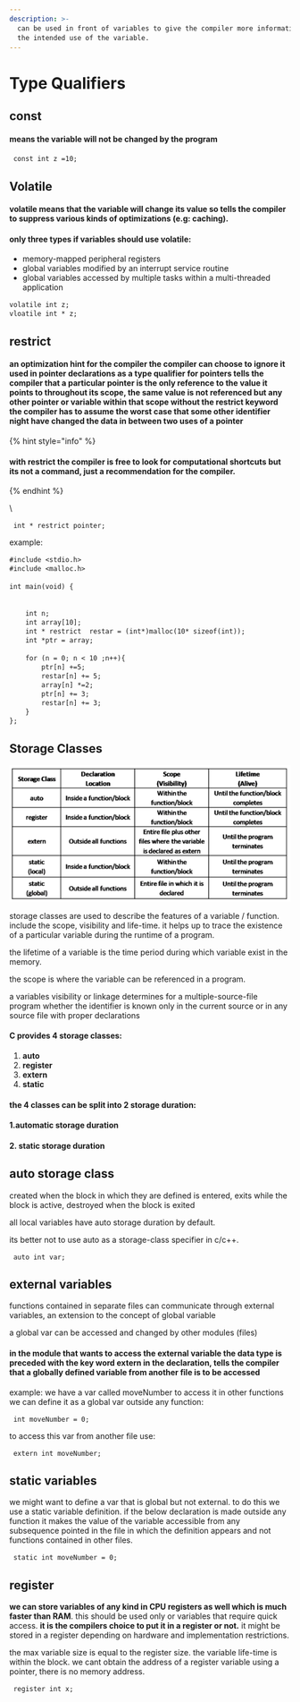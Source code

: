 ```yaml
---
description: >-
  can be used in front of variables to give the compiler more information about
  the intended use of the variable.
---
```


# Type Qualifiers

## &#x20;const

#### means the variable will not be changed by the program <a href="#const-means-the-variable-will-not-be-changed-by-the-program" id="const-means-the-variable-will-not-be-changed-by-the-program"></a>

```
 const int z =10;
```

## Volatile

#### volatile means that the variable will change its value so tells the compiler to suppress various kinds of optimizations (e.g: caching).

#### only three types if variables should use volatile:

* memory-mapped peripheral registers
* global variables modified  by an interrupt service routine&#x20;
* global variables accessed by multiple tasks within a multi-threaded application

```
volatile int z; 
vloatile int * z;
```

## &#x20;restrict

#### an optimization hint for the compiler  the compiler can choose to ignore it  used in pointer declarations as a type qualifier for pointers  tells the compiler that a particular pointer is the only reference to the value it points to throughout its scope, the same value is not referenced but any other pointer or variable within that scope  without the restrict keyword the compiler has to assume the worst case that some other identifier night have changed the data in between two uses of a pointer  

{% hint style="info" %}
#### &#x20;with restrict the compiler is free to look for computational shortcuts but its not a command, just a recommendation for the compiler.
{% endhint %}

\


```
 int * restrict pointer;
```

example:

```
#include <stdio.h>
#include <malloc.h>

int main(void) {


    int n;
    int array[10];
    int * restrict  restar = (int*)malloc(10* sizeof(int));
    int *ptr = array;

    for (n = 0; n < 10 ;n++){
        ptr[n] +=5;
        restar[n] += 5;
        array[n] *=2;
        ptr[n] += 3;
        restar[n] += 3;
    }
};

```



## Storage Classes

![](../../.gitbook/assets/67587.png)

storage classes are used to describe the features of a variable / function. include the scope, visibility and life-time. it helps up to trace the existence of a particular variable during the runtime of a program.

the lifetime of a variable is the time period during which variable exist in the memory.

the scope is where the variable can be referenced in a program.

a variables visibility or linkage determines for a multiple-source-file program whether the identifier is known only in the current source or in any source file with proper declarations

#### C provides 4 storage classes:&#x20;

1. **auto**&#x20;
2. **register**&#x20;
3. &#x20;**extern**&#x20;
4. &#x20;**static**

#### the 4 classes can be split into 2 storage duration:

#### 1.automatic storage duration&#x20;

#### 2. static storage duration

## auto storage class

created when the block in which they are defined is entered, exits while the block is active, destroyed when the block is exited

all local variables have auto storage duration by default.

its better not to use auto as a storage-class specifier in c/c++.

```
 auto int var;
```

## external variables

functions contained in separate files can communicate through external variables, an extension to the concept of global variable

a global var can be accessed and changed by other modules (files)

#### in the module that wants to access the external variable the data type is preceded with the key word extern in the declaration, tells the compiler that a globally defined variable from another file is to be accessed

example: we have a var called moveNumber to access it in other functions we can define it as a global var outside any function:

```
 int moveNumber = 0;
```

to access this var from another file use:

```
 extern int moveNumber;
```

## static variables

we might want to define a var that is global but not external. to do this we use a static variable definition. if the below declaration is made outside any function it makes the value of the variable accessible from any subsequence pointed in the file in which the definition appears and not functions contained in other files.

```
 static int moveNumber = 0;
```

## register

**we can store variables of any kind in CPU registers as well which is much faster than RAM**. this should be used only or variables that require quick access. **it is the compilers choice to put it in a register or not.** it might be stored in a register depending on hardware and implementation restrictions.

the max variable size is equal to the register size. the variable life-time is within the block. we cant obtain the address of a register variable using a pointer, there is no memory address.

```
 register int x;
```

